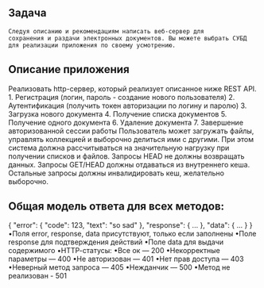 ## Задача
    Следуя описанию и рекомендациям написать веб-сервер для
    сохранения и раздачи электронных документов. Вы можете выбрать СУБД
    для реализации приложения по своему усмотрению.

## Описание приложения
Реализовать http-сервер, который реализует описанное ниже REST API.
    1. Регистрация (логин, пароль - создание нового пользователя)
    2. Аутентификация (получить токен авторизации по логину и паролю)
    3. Загрузка нового документа
    4. Получение списка документов
    5. Получение одного документа
    6. Удаление документа
    7. Завершение авторизованной сессии работы
Пользователь может загружать файлы, управлять коллекцией и
выборочно делиться ими с другими. При этом система должна
рассчитываться на значительную нагрузку при получении списков и файлов.
Запросы HEAD не должны возвращать данных. Запросы GET/HEAD должны
отдаваться из внутреннего кеша. Остальные запросы должны инвалидировать
кеш, желательно выборочно.

## Общая модель ответа для всех методов:
{
    "error": {
    "code": 123,
        "text": "so sad"
        },
    "response": {
    ...
    },
    "data": {
    ...
    }
}
    •Поля error, response, data присутствуют, только если заполнены
    •Поле response для подтверждения действий
    •Поле data для выдачи содержимого
    •HTTP-cтатусы:
    •Все ок — 200
    •Некорректные параметры — 400
    •Не авторизован — 401
    •Нет прав доступа — 403
    •Неверный метод запроса — 405
    •Нежданчик — 500
    •Метод не реализован - 501